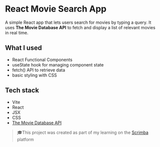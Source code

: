 # React Movie Search App
A simple React app that lets users search for movies by typing a query. It uses **The Movie Database API** to fetch and display a list of relevant movies in real time.

## What I used
- React Functional Components
- useState hook for managing component state
- fetch() API to retrieve data
- basic styling with CSS

## Tech stack
- Vite
- React
- JSX
- CSS
- [The Movie Database API](https://www.themoviedb.org/)

> 🎓This project was created as part of my learning on the [Scrimba](https://scrimba.com/home) platform